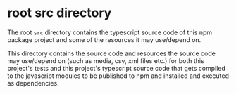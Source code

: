 # root src directory

The root `src` directory contains the typescript source code of this npm package
project and some of the resources it may use/depend on.

This directory contains the source code and resources the source code may
use/depend on (such as media, csv, xml files etc.) for both this project's tests
and this project's typescript source code that gets compiled to the javascript
modules to be published to npm and installed and executed as dependencies.

